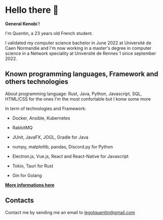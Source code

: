 # Hello there 👋

**General Kenobi !**

I'm Quentin, a 23 years old French student.

I validated my computer science bachelor in June 2022 at Université de Caen Normandie and I'm now working in a master's degree in computer science in a Network speciality at Université de Rennes 1 since september 2022.

## Known programming languages, Framework and others technologies

About programming language: Rust, Java, Python, Javascript, SQL, HTML/CSS for the ones I'm the most confortable but I konw some more

In term of technologies and Framework: 

- Docker, Ansible, Kubernetes
- RabbitMQ

- JUnit, JavaFX, JOGL, Gradle for Java
- numpy, matplotlib, pandas, Discord.py for Python
- Electron.js, Vue.js, React and React-Native for Javascript
- Tokio, Tauri for Rust
- Gin for Golang

**[More informations here](https://quentinlegot.github.io/)**

## Contacts

Contact me by sending me an email to [legotquentin@gmail.com](mailto:legotquentin@gmail.com)
